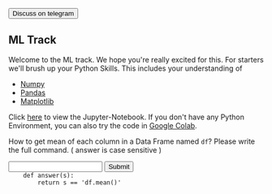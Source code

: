 <a href='https://t.me/ml_code_for_100_days'><button>Discuss on telegram</button></a>
## ML Track
Welcome to the ML track. We hope you're really excited for this.
For starters we'll brush up your Python Skills. This includes your understanding of
- [Numpy](https://numpy.org/)
- [Pandas](https://pandas.pydata.org/)
- [Matplotlib](https://matplotlib.org/)

Click [here](https://github.com/kabirnagpal/SoA-ML-14/blob/master/week%201.ipynb) to view the Jupyter-Notebook.
If you don't have any Python Environment, you can also try the code in [Google Colab](https://colab.research.google.com/).

How to get mean of each column in a Data Frame named `df`?
Please write the full command. ( answer is case sensitive )
<form method='POST'>
  <input name='answer'>
  <input type='submit' value='Submit'>
  <code class='code_checker'>
    def answer(s):
        return s == 'df.mean()'
  </code>
</form>
